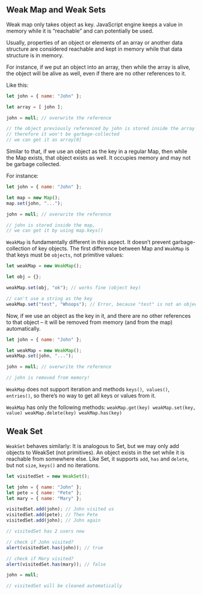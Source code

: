 ## Weak Map and Weak Sets 
Weak map only takes object as key. 
JavaScript engine keeps a value in memory while it is “reachable” and can potentially be used.

Usually, properties of an object or elements of an array or another data structure are considered reachable and kept in memory while that data structure is in memory.

For instance, if we put an object into an array, then while the array is alive, the object will be alive as well, even if there are no other references to it.

Like this:
```js
let john = { name: "John" };

let array = [ john ];

john = null; // overwrite the reference

// the object previously referenced by john is stored inside the array
// therefore it won't be garbage-collected
// we can get it as array[0]
```

Similar to that, if we use an object as the key in a regular Map, then while the Map exists, that object exists as well. It occupies memory and may not be garbage collected.

For instance:
```js
let john = { name: "John" };

let map = new Map();
map.set(john, "...");

john = null; // overwrite the reference

// john is stored inside the map,
// we can get it by using map.keys()
```
``WeakMap`` is fundamentally different in this aspect. It doesn’t prevent garbage-collection of key objects.
The first difference between Map and ``WeakMap`` is that keys must be ``objects``, not primitive values:
```js
let weakMap = new WeakMap();

let obj = {};

weakMap.set(obj, "ok"); // works fine (object key)

// can't use a string as the key
weakMap.set("test", "Whoops"); // Error, because "test" is not an object
```
Now, if we use an object as the key in it, and there are no other references to that object – it will be removed from memory (and from the map) automatically.
```js
let john = { name: "John" };

let weakMap = new WeakMap();
weakMap.set(john, "...");

john = null; // overwrite the reference

// john is removed from memory!
```
``WeakMap`` does not support iteration and methods ``keys()``,`` values()``,`` entries()``, so there’s no way to get all keys or values from it.

``WeakMap`` has only the following methods:
``
weakMap.get(key)
weakMap.set(key, value)
weakMap.delete(key)
weakMap.has(key)
``

## Weak Set
``WeakSet`` behaves similarly:
It is analogous to Set, but we may only add objects to WeakSet (not primitives).
An object exists in the set while it is reachable from somewhere else.
Like Set, it supports ``add``, ``has`` and ``delete``, but not ``size``, ``keys()`` and no iterations.
```js
let visitedSet = new WeakSet();

let john = { name: "John" };
let pete = { name: "Pete" };
let mary = { name: "Mary" };

visitedSet.add(john); // John visited us
visitedSet.add(pete); // Then Pete
visitedSet.add(john); // John again

// visitedSet has 2 users now

// check if John visited?
alert(visitedSet.has(john)); // true

// check if Mary visited?
alert(visitedSet.has(mary)); // false

john = null;

// visitedSet will be cleaned automatically
```